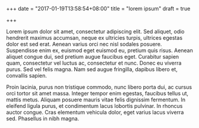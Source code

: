 +++
date = "2017-01-19T13:58:54+08:00"
title = "lorem ipsum"
draft = true

+++

Lorem ipsum dolor sit amet, consectetur adipiscing elit. Sed aliquet, odio hendrerit maximus accumsan, neque ex ultricies turpis, ultrices egestas dolor est sed erat. Aenean varius orci nec nisl sodales posuere. Suspendisse enim ex, euismod eget euismod eu, pretium quis risus. Aenean aliquet congue dui, sed pretium augue faucibus eget. Curabitur sapien quam, consectetur vel luctus ac, consectetur et nunc. Donec eu viverra purus. Sed vel felis magna. Nam sed augue fringilla, dapibus libero et, convallis sapien.


Proin lacinia, purus non tristique commodo, nunc libero porta dui, ac cursus orci tortor sit amet massa. Integer tempor enim egestas, faucibus tellus ut, mattis metus. Aliquam posuere mauris vitae felis dignissim fermentum. In eleifend ligula purus, et condimentum lacus lobortis pulvinar. In rhoncus auctor congue. Cras elementum vehicula dolor, eget varius lacus viverra sed. Phasellus in nibh magna.
